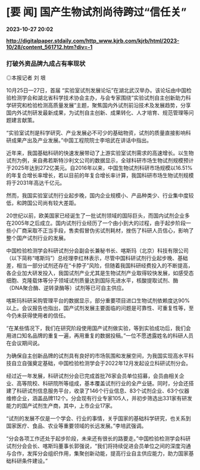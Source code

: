 # [要 闻] 国产生物试剂尚待跨过“信任关”

**2023-10-27 20:02**

**http://digitalpaper.stdaily.com/http_www.kjrb.com/kjrb/html/2023-10/28/content_561712.htm?div=-1**

### 打破外资品牌九成占有率现状

 ◎本报记者 刘 垠

 10月25日—27日，首届 “实验室试剂发展论坛”在湖北武汉举办。该论坛由中国检验检测学会和湖北省科学技术协会主办，与会专家围绕“实验试剂自主创新助力科学研究和检验检测高质量发展”主题，聚焦国内外试剂前沿技术及发展趋势，分享国内外试剂研发最新成果，为试剂自主创新、成果转化、人才培育、规范管理等问题建言献策。

 “实验室试剂是科学研究、产业发展必不可少的基础物资，试剂的质量直接影响科研成果产出及产业发展。”中国工程院院士李培武在讲话中指出。

 近年来，我国基础科研的快速发展带动了上游实验室试剂需求的高速增长。以生物试剂为例，来自弗若斯特沙利文公司的数据显示，全球科研市场生物试剂规模预计于2025年达到272亿美元。自2016年以来，中国生物试剂科研市场规模以16.51%的年复合增长率增长，若以目前的年复合增长率计算，我国科研市场生物试剂规模将于2031年高达千亿元。

 然而，我国实验室试剂行业起步晚，国内企业规模小、产品种类少、行业集中度较低，和跨国公司尚有较大差距。

 20世纪以前，欧美国家已经诞生了一批试剂领域的国际巨头，而国内试剂企业多在2005年之后成立。国内试剂行业经历了一个由小到大的过程，由于起步阶段一些小厂商采取不正当手段，售卖假冒伪劣试剂耗材，挫伤了科研人员信心，影响了整个国产试剂行业的发展。

 中国检验检测学会科研试剂分会副会长兼秘书长、喀斯玛（北京）科技有限公司（以下简称“喀斯玛”）总经理李红林表示，尽管中国科研试剂行业起步晚、基础差，相当一部分试剂还存在“卡脖子”风险，但随着我国科研经费投入的不断提高，各企业加大研发投入，我国试剂产业尤其是生物试剂产业取得较快发展，如感受态细胞、克隆载体等分子领域试剂质量达到国际先进水平，核酸提取试剂、酶（DNA聚合酶、逆转录酶等）试剂等已可自主供应。

 喀斯玛科研采购管理平台的数据显示，部分重要项目进口生物试剂依赖度达90%以上。会议报告也指出，国产试剂发展主要面临的问题是可靠性、可重复性等，至今仍未获得使用者的信任。

 “在某些情况下，我们在研究阶段使用国产试剂做实验，等到实验成功后，我们会用进口知名品牌的重复一遍，再用重复的数据投稿。”一位不愿透露姓名的科研人员在会议期间说。

 为确保自主创新品牌的试剂具有良好的市场氛围和发展空间，为我国实现高水平科技自立自强奠定基础，中国检验检测学会于2022年12月发起设立科研试剂分会。

 经过近一年发展，科研试剂分会已完成首批76家会员单位招募，会员由相关企业、高等院校、科研院所等组成，基本覆盖试剂行业的全产业链。同时，分会还搭建了科研试剂信息服务平台，收录了146个行业信息、83个试剂企业、63个仪器维修企业，涵盖品牌112个。分会现有行业专家105人，并初步筛选出331家有研发能力的国产试剂生产商，其中，上市企业17家。

 “试剂的发展不仅是一个学会、行业的事情，关乎国家的基础科学研究，也关系到国家医疗、食品、农业等重要领域的长远发展。”李培武强调。

 “分会各项工作还处于起步阶段，未来还有很长的路要走。”中国检验检测学会科研试剂分会会长、喀斯玛董事长郭强说，“我们将持续促进会员单位之间的深度沟通与合作，发挥分会组织作用，集聚创新动能，提高行业自主供应能力，助力国家基础科研条件建设。”